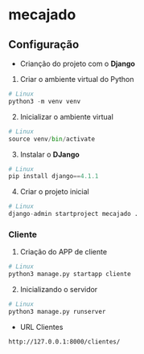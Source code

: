 # mecajado

## Configuração

* Crianção do projeto com o **Django**

1. Criar o ambiente virtual do Python

```python
# Linux
python3 -m venv venv
```

2. Inicializar o ambiente virtual

```python
# Linux
source venv/bin/activate
```

3. Instalar o **DJango**

```python
# Linux
pip install django==4.1.1
```

4. Criar o projeto inicial

```python
# Linux
django-admin startproject mecajado .
```

### Cliente

1. Criação do APP de cliente

```python
# Linux
python3 manage.py startapp cliente
```

2. Inicializando o servidor

```python
# Linux
python3 manage.py runserver
```
 
* URL Clientes

```
http://127.0.0.1:8000/clientes/
```
